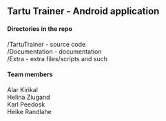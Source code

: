 <h2>Tartu Trainer - Android application</h2>

<h4>Directories in the repo</h4>
/TartuTrainer - source code<br />
/Documentation - documentation<br />
/Extra - extra files/scripts and such<br />

<h4>Team members</h4>
  Alar Kirikal<br />
  Helina Ziugand<br />
  Karl Peedosk<br />
  Heike Randlahe<br />
